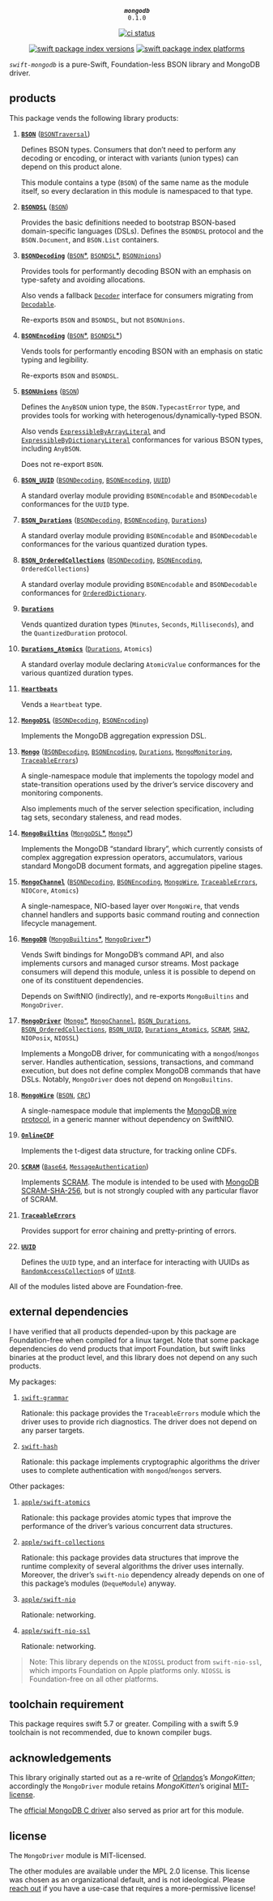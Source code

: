 <div align="center">
  
***`mongodb`***<br>`0.1.0`

[![ci status](https://github.com/kelvin13/swift-mongodb/actions/workflows/build.yml/badge.svg)](https://github.com/kelvin13/swift-mongodb/actions/workflows/build.yml)

[![swift package index versions](https://img.shields.io/endpoint?url=https%3A%2F%2Fswiftpackageindex.com%2Fapi%2Fpackages%2Fkelvin13%2Fswift-mongodb%2Fbadge%3Ftype%3Dswift-versions)](https://swiftpackageindex.com/kelvin13/swift-mongodb)
[![swift package index platforms](https://img.shields.io/endpoint?url=https%3A%2F%2Fswiftpackageindex.com%2Fapi%2Fpackages%2Fkelvin13%2Fswift-mongodb%2Fbadge%3Ftype%3Dplatforms)](https://swiftpackageindex.com/kelvin13/swift-mongodb)

</div>

*`swift-mongodb`* is a pure-Swift, Foundation-less BSON library and MongoDB driver.

## products

This package vends the following library products:

1.  [**`BSON`**](Sources/BSON) ([`BSONTraversal`](Sources/BSONTraversal))

    Defines BSON types. Consumers that don’t need to perform any decoding or encoding, or interact with variants (union types) can depend on this product alone.

    This module contains a type (`BSON`) of the same name as the module itself, so every declaration in this module is namespaced to that type.

1.  [**`BSONDSL`**](Sources/BSONDSL) ([`BSON`](Sources/BSON))

    Provides the basic definitions needed to bootstrap BSON-based domain-specific languages (DSLs). Defines the `BSONDSL` protocol and the `BSON.Document`, and `BSON.List` containers.

1.  [**`BSONDecoding`**](Sources/BSONDecoding) ([`BSON`*](Sources/BSON), [`BSONDSL`*](Sources/BSONDSL), [`BSONUnions`](Sources/BSONUnions))

    Provides tools for performantly decoding BSON with an emphasis on type-safety and avoiding allocations.
    
    Also vends a fallback [`Decoder`](https://swiftinit.org/reference/swift/decoder) interface for consumers migrating from [`Decodable`](https://swiftinit.org/reference/swift/decodable).

    Re-exports `BSON` and `BSONDSL`, but not `BSONUnions`.

1.  [**`BSONEncoding`**](Sources/BSONEncoding) ([`BSON`*](Sources/BSON), [`BSONDSL`*](Sources/BSONDSL))

    Vends tools for performantly encoding BSON with an emphasis on static typing and legibility.

    Re-exports `BSON` and `BSONDSL`.

1.  [**`BSONUnions`**](Sources/BSONUnions) ([`BSON`](Sources/BSON))

    Defines the `AnyBSON` union type, the `BSON.TypecastError` type, and provides tools for working with heterogenous/dynamically-typed BSON.

    Also vends [`ExpressibleByArrayLiteral`](https://swiftinit.org/reference/swift/expressiblebyarrayliteral) and [`ExpressibleByDictionaryLiteral`](https://swiftinit.org/reference/swift/expressiblebydictionaryliteral) conformances for various BSON types, including `AnyBSON`.

    Does not re-export `BSON`.

1.  [**`BSON_UUID`**](Sources/BSON_UUID) ([`BSONDecoding`](Sources/BSONDecoding), [`BSONEncoding`](Sources/BSONEncoding), [`UUID`](Sources/UUID))

    A standard overlay module providing `BSONEncodable` and `BSONDecodable` conformances for the `UUID` type.

1.  [**`BSON_Durations`**](Sources/BSON_Durations) ([`BSONDecoding`](Sources/BSONDecoding), [`BSONEncoding`](Sources/BSONEncoding), [`Durations`](Sources/UUID))

    A standard overlay module providing `BSONEncodable` and `BSONDecodable` conformances for the various quantized duration types.

1.  [**`BSON_OrderedCollections`**](Sources/BSON_OrderedCollections) ([`BSONDecoding`](Sources/BSONDecoding), [`BSONEncoding`](Sources/BSONEncoding), `OrderedCollections`)

    A standard overlay module providing `BSONEncodable` and `BSONDecodable` conformances for [`OrderedDictionary`](https://swiftinit.org/reference/swift-collections/orderedcollections/ordereddictionary).

1.  [**`Durations`**](Sources/Durations)

    Vends quantized duration types (`Minutes`, `Seconds`, `Milliseconds`), and the `QuantizedDuration` protocol.

1.  [**`Durations_Atomics`**](Sources/Durations_Atomics) ([`Durations`](Sources/UUID), `Atomics`)

    A standard overlay module declaring `AtomicValue` conformances for the various quantized duration types.

1.  [**`Heartbeats`**](Sources/Heartbeats)

    Vends a `Heartbeat` type.

1.  [**`MongoDSL`**](Sources/MongoDSL) ([`BSONDecoding`](Sources/BSONDecoding), [`BSONEncoding`](Sources/BSONEncoding))

    Implements the MongoDB aggregation expression DSL.

1.  [**`Mongo`**](Sources/Mongo) ([`BSONDecoding`](Sources/BSONDecoding), [`BSONEncoding`](Sources/BSONEncoding), [`Durations`](Sources/Durations), [`MongoMonitoring`](Sources/MongoMonitoring), [`TraceableErrors`](Sources/TraceableErrors))

    A single-namespace module that implements the topology model and state-transition operations used by the driver’s service discovery and monitoring components.

    Also implements much of the server selection specification, including tag sets, secondary staleness, and read modes.

1.  [**`MongoBuiltins`**](Sources/MongoBuiltins) ([`MongoDSL`*](Sources/MongoDSL), [`Mongo`*](Sources/Mongo))

    Implements the MongoDB “standard library”, which currently consists of complex aggregation expression operators, accumulators, various standard MongoDB document formats, and aggregation pipeline stages.

1.  [**`MongoChannel`**](Sources/MongoChannel)
([`BSONDecoding`](Sources/BSONDecoding),
[`BSONEncoding`](Sources/BSONEncoding),
[`MongoWire`](Sources/MongoWire),
[`TraceableErrors`](Sources/TraceableErrors),
`NIOCore`,
`Atomics`)

    A single-namespace, NIO-based layer over `MongoWire`, that vends channel handlers and supports basic command routing and connection lifecycle management.

1.  [**`MongoDB`**](Sources/MongoDB) ([`MongoBuiltins`*](Sources/MongoBuiltins), [`MongoDriver`*](Sources/MongoDriver))

    Vends Swift bindings for MongoDB’s command API, and also implements cursors and managed cursor streams. Most package consumers will depend this module, unless it is possible to depend on one of its constituent dependencies.

    Depends on SwiftNIO (indirectly), and re-exports `MongoBuiltins` and `MongoDriver`.

1.  [**`MongoDriver`**](Sources/MongoDriver)
([`Mongo`*](Sources/Mongo),
[`MongoChannel`](Sources/MongoChannel),
[`BSON_Durations`](Sources/BSON_Durations),
[`BSON_OrderedCollections`](Sources/BSON_OrderedCollections),
[`BSON_UUID`](Sources/BSON_UUID),
[`Durations_Atomics`](Sources/Durations_Atomics),
[`SCRAM`](Sources/SCRAM),
[`SHA2`](https://github.com/kelvin13/swift-hash/tree/master/Sources/SHA2),
`NIOPosix`,
`NIOSSL`)

    Implements a MongoDB driver, for communicating with a `mongod`/`mongos` server. Handles authentication, sessions, transactions, and command execution, but does not define complex MongoDB commands that have DSLs. Notably, `MongoDriver` does not depend on `MongoBuiltins`.

1.  [**`MongoWire`**](Sources/MongoWire) ([`BSON`](Sources/BSON), [`CRC`](https://github.com/kelvin13/swift-hash/tree/master/Sources/CRC))

    A single-namespace module that implements the [MongoDB wire protocol](https://www.mongodb.com/docs/manual/reference/mongodb-wire-protocol/), in a generic manner without dependency on SwiftNIO.

1.  [**`OnlineCDF`**](Sources/OnlineCDF)

    Implements the t-digest data structure, for tracking online CDFs.

1.  [**`SCRAM`**](Sources/SCRAM) ([`Base64`](https://github.com/kelvin13/swift-hash/tree/master/Sources/Base64), [`MessageAuthentication`](https://github.com/kelvin13/swift-hash/tree/master/Sources/MessageAuthentication))

    Implements [SCRAM](https://www.rfc-editor.org/rfc/rfc5802#section-7). The module is intended to be used with [MongoDB SCRAM-SHA-256](https://github.com/mongodb/specifications/blob/master/source/auth/auth.rst#scram-sha-256), but is not strongly coupled with any particular flavor of SCRAM.

1.  [**`TraceableErrors`**](Sources/TraceableErrors)

    Provides support for error chaining and pretty-printing of errors.

1.  [**`UUID`**](Sources/UUID)

    Defines the `UUID` type, and an interface for interacting with UUIDs as [`RandomAccessCollection`](https://swiftinit.org/reference/swift/randomaccesscollection)s of [`UInt8`](https://swiftinit.org/reference/swift/uint8).

All of the modules listed above are Foundation-free.

## external dependencies

I have verified that all products depended-upon by this package are Foundation-free when compiled for a linux target. Note that some package dependencies do vend products that import Foundation, but swift links binaries at the product level, and this library does not depend on any such products.

My packages:

1.  [`swift-grammar`](https://github.com/kelvin13/swift-grammar)

    Rationale: this package provides the `TraceableErrors` module which the driver uses to provide rich diagnostics. The driver does not depend on any parser targets.

1.  [`swift-hash`](https://github.com/kelvin13/swift-hash)

    Rationale: this package implements cryptographic algorithms the driver uses to complete authentication with `mongod`/`mongos` servers.

Other packages:

1.  [`apple/swift-atomics`](https://github.com/apple/swift-atomics)

    Rationale: this package provides atomic types that improve the performance of the driver’s various concurrent data structures.

1.  [`apple/swift-collections`](https://github.com/apple/swift-collections)

    Rationale: this package provides data structures that improve the runtime complexity of several algorithms the driver uses internally. Moreover, the driver’s `swift-nio` dependency already depends on one of this package’s modules (`DequeModule`) anyway.

1.  [`apple/swift-nio`](https://github.com/apple/swift-nio)

    Rationale: networking.

1.  [`apple/swift-nio-ssl`](https://github.com/apple/swift-nio-ssl)

    Rationale: networking.

> Note: This library depends on the `NIOSSL` product from `swift-nio-ssl`, which imports Foundation on Apple platforms only. `NIOSSL` is Foundation-free on all other platforms.

## toolchain requirement

This package requires swift 5.7 or greater. Compiling with a swift 5.9 toolchain is not recommended, due to known compiler bugs.

## acknowledgements

This library originally started out as a re-write of [Orlandos](https://orlandos.nl/)’s *MongoKitten*; accordingly the `MongoDriver` module retains *MongoKitten*’s original [MIT-license](https://github.com/orlandos-nl/MongoKitten/blob/master/7.0/LICENSE.md).

The [official MongoDB C driver](https://github.com/mongodb/mongo-swift-driver) also served as prior art for this module. 

## license

The `MongoDriver` module is MIT-licensed.

The other modules are available under the MPL 2.0 license. This license was chosen as an organizational default, and is not ideological. Please [reach out](https://github.com/kelvin13/swift-mongodb/discussions) if you have a use-case that requires a more-permissive license!
